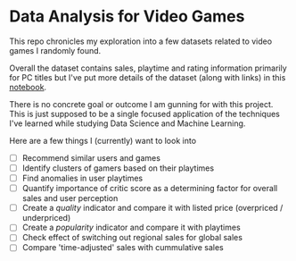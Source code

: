 Data Analysis for Video Games
===============================

This repo chronicles my exploration into a few datasets related to video games I randomly found. 

Overall the dataset contains sales, playtime and rating information primarily for PC titles but I've put more details of the dataset (along with links) in this [notebook](1%20-%20Cleaning.ipynb). 

There is no concrete goal or outcome I am gunning for with this project. This is just supposed to be a single focused application of the techniques I've learned while studying Data Science and Machine Learning. 

Here are a few things I (currently) want to look into
- [ ] Recommend similar users and games
- [ ] Identify clusters of gamers based on their playtimes
- [ ] Find anomalies in user playtimes
- [ ] Quantify importance of critic score as a determining factor for overall sales and user perception
- [ ] Create a *quality* indicator and compare it with listed price (overpriced / underpriced)
- [ ] Create a *popularity* indicator and compare it with playtimes
- [ ] Check effect of switching out regional sales for global sales
- [ ] Compare 'time-adjusted' sales with cummulative sales 
